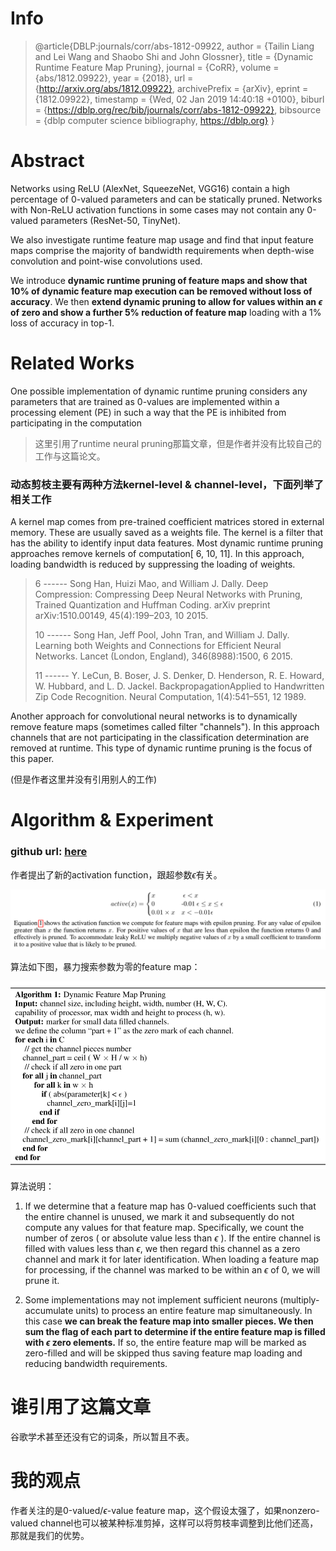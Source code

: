 # Info

> @article{DBLP:journals/corr/abs-1812-09922,
>   author    = {Tailin Liang and
>                Lei Wang and
>                Shaobo Shi and
>                John Glossner},
>   title     = {Dynamic Runtime Feature Map Pruning},
>   journal   = {CoRR},
>   volume    = {abs/1812.09922},
>   year      = {2018},
>   url       = {http://arxiv.org/abs/1812.09922},
>   archivePrefix = {arXiv},
>   eprint    = {1812.09922},
>   timestamp = {Wed, 02 Jan 2019 14:40:18 +0100},
>   biburl    = {https://dblp.org/rec/bib/journals/corr/abs-1812-09922},
>   bibsource = {dblp computer science bibliography, https://dblp.org}
> }

# Abstract

Networks using ReLU (AlexNet, SqueezeNet, VGG16) contain a high percentage of 0-valued parameters and can be statically pruned. Networks with Non-ReLU activation functions in some cases may not contain any 0-valued parameters (ResNet-50, TinyNet).

We also investigate runtime feature map usage and find that input feature maps comprise the majority of bandwidth requirements when depth-wise convolution and point-wise convolutions used.

We introduce **dynamic runtime pruning of feature maps and show that 10% of dynamic feature map execution can be removed without loss of accuracy**. We then **extend dynamic pruning to allow for values within an $\epsilon$ of zero and show a further 5% reduction of feature map** loading with a 1% loss of accuracy in top-1.

# Related Works

One possible implementation of dynamic runtime pruning considers any parameters that are trained as 0-values are implemented within a processing element (PE) in such a way that the PE is inhibited from participating in the computation

>  这里引用了runtime neural pruning那篇文章，但是作者并没有比较自己的工作与这篇论文。

### 动态剪枝主要有两种方法kernel-level & channel-level，下面列举了相关工作

A kernel map comes from pre-trained coefficient matrices stored in external memory. These are usually saved as a weights file. The kernel is a filter that has the ability to identify input data features. Most dynamic runtime pruning approaches remove kernels of computation\[ 6, 10, 11\]. In this approach, loading bandwidth is reduced by suppressing the loading of weights.

> 6 ------  Song Han, Huizi Mao, and William J. Dally. Deep Compression: Compressing Deep Neural Networks with Pruning, Trained Quantization and Huffman Coding. arXiv preprint arXiv:1510.00149, 45(4):199–203, 10 2015.
> 
> 10 ------  Song Han, Jeff Pool, John Tran, and William J. Dally. Learning both Weights and Connections for Efficient Neural Networks. Lancet (London, England), 346(8988):1500, 6 2015.
> 
> 11 ------  Y. LeCun, B. Boser, J. S. Denker, D. Henderson, R. E. Howard, W. Hubbard, and L. D. Jackel. BackpropagationApplied to Handwritten Zip Code Recognition. Neural Computation, 1(4):541–551, 12 1989.

Another approach for convolutional neural networks is to dynamically remove feature maps (sometimes called filter "channels"). In this approach channels that are not participating in the classification determination are removed at runtime. This type of dynamic runtime pruning is the focus of this paper. 

(但是作者这里并没有引用别人的工作)

# Algorithm & Experiment

### github url:  [here](https://github.com/liangtailin/darknet-modified)

作者提出了新的activation function，跟超参数$\epsilon$有关。

![avatar](pics/Dynamic-2.png)

算法如下图，暴力搜索参数为零的feature map：

![avatar](pics/Dynamic-.png)

算法说明：

1. If we determine that a feature map has 0-valued coefficients such that the entire channel is unused, we mark it and subsequently do not compute any values for that feature map. Specifically, we count the number of zeros ( or absolute value less than $\epsilon$ ). If the entire channel is filled with values less than $\epsilon$, we then regard this channel as a zero channel and mark it for later identification. When loading a feature map for processing, if the channel was marked to be within an $\epsilon$ of 0, we will prune it. 

2. Some implementations may not implement sufficient neurons (multiply-accumulate units) to process an entire feature map simultaneously. In this case **we can break the feature map into smaller pieces. We then sum the flag of each part to determine if the entire feature map is filled with $\epsilon$ zero elements.** If so, the entire feature map will be marked as zero-filled and will be skipped thus saving feature map loading and reducing bandwidth requirements. 

# 谁引用了这篇文章

谷歌学术甚至还没有它的词条，所以暂且不表。

# 我的观点

作者关注的是0-valued/$\epsilon$-value feature map，这个假设太强了，如果nonzero-valued channel也可以被某种标准剪掉，这样可以将剪枝率调整到比他们还高，那就是我们的优势。
